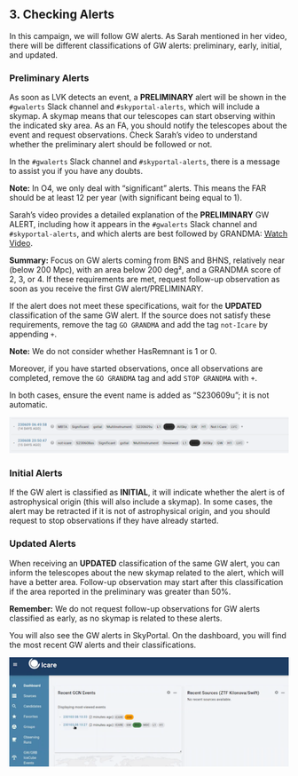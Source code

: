 ## 3. Checking Alerts

In this campaign, we will follow GW alerts. As Sarah mentioned in her video, there will be different classifications of GW alerts: preliminary, early, initial, and updated.

### Preliminary Alerts

As soon as LVK detects an event, a **PRELIMINARY** alert will be shown in the `#gwalerts` Slack channel and `#skyportal-alerts`, which will include a skymap. A skymap means that our telescopes can start observing within the indicated sky area. As an FA, you should notify the telescopes about the event and request observations. Check Sarah’s video to understand whether the preliminary alert should be followed or not.

In the `#gwalerts` Slack channel and `#skyportal-alerts`, there is a message to assist you if you have any doubts.

**Note:** In O4, we only deal with “significant” alerts. This means the FAR should be at least 12 per year (with significant being equal to 1).

Sarah’s video provides a detailed explanation of the **PRELIMINARY** GW ALERT, including how it appears in the `#gwalerts` Slack channel and `#skyportal-alerts`, and which alerts are best followed by GRANDMA: [Watch Video](https://www.youtube.com/watch?v=b0HGRygGzrE). 

**Summary:** Focus on GW alerts coming from BNS and BHNS, relatively near (below 200 Mpc), with an area below 200 deg², and a GRANDMA score of 2, 3, or 4. If these requirements are met, request follow-up observation as soon as you receive the first GW alert/PRELIMINARY.

If the alert does not meet these specifications, wait for the **UPDATED** classification of the same GW alert. If the source does not satisfy these requirements, remove the tag `GO GRANDMA` and add the tag `not-Icare` by appending `+`.

**Note:** We do not consider whether HasRemnant is 1 or 0.

Moreover, if you have started observations, once all observations are completed, remove the `GO GRANDMA` tag and add `STOP GRANDMA` with `+`.

In both cases, ensure the event name is added as “S230609u”; it is not automatic.

![Checking Alerts 1](media/check_ss1.png)


### Initial Alerts

If the GW alert is classified as **INITIAL**, it will indicate whether the alert is of astrophysical origin (this will also include a skymap). In some cases, the alert may be retracted if it is not of astrophysical origin, and you should request to stop observations if they have already started.

### Updated Alerts

When receiving an **UPDATED** classification of the same GW alert, you can inform the telescopes about the new skymap related to the alert, which will have a better area. Follow-up observation may start after this classification if the area reported in the preliminary was greater than 50%.

**Remember:** We do not request follow-up observations for GW alerts classified as early, as no skymap is related to these alerts.

You will also see the GW alerts in SkyPortal. On the dashboard, you will find the most recent GW alerts and their classifications.

![Checking Alerts 2](media/check_ss2.png)
